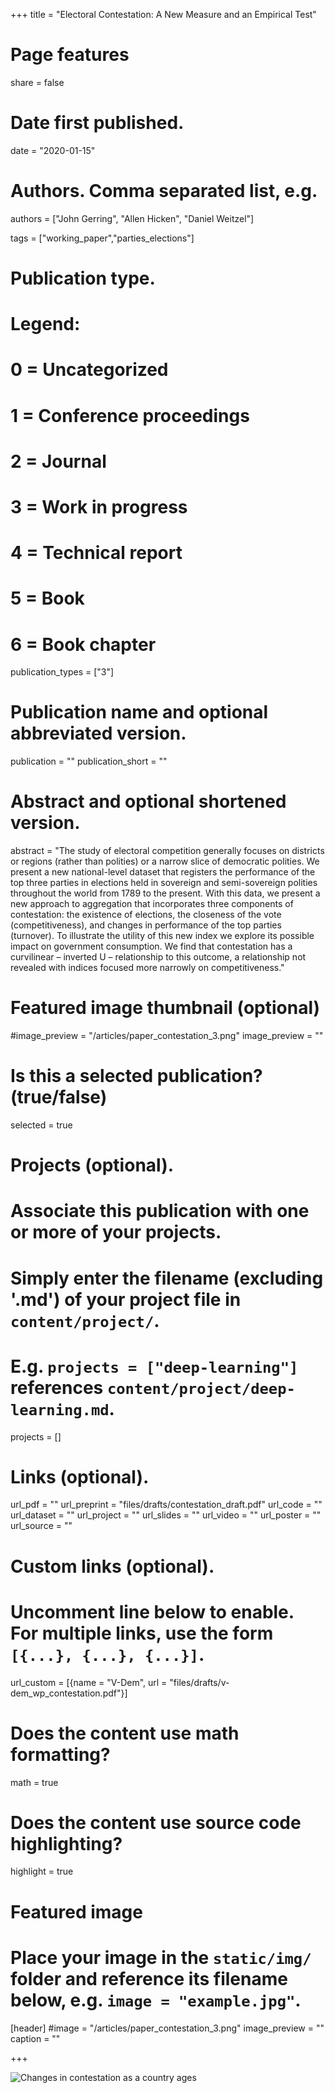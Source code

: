 +++
title = "Electoral Contestation: A New Measure and an Empirical Test"

# Page features
share =  false 


# Date first published.
date = "2020-01-15"

# Authors. Comma separated list, e.g.
authors = ["John Gerring", "Allen Hicken", "Daniel Weitzel"]

tags = ["working_paper","parties_elections"]

# Publication type.
# Legend:
# 0 = Uncategorized
# 1 = Conference proceedings
# 2 = Journal
# 3 = Work in progress
# 4 = Technical report
# 5 = Book
# 6 = Book chapter
publication_types = ["3"]

# Publication name and optional abbreviated version.
publication = ""
publication_short = ""

# Abstract and optional shortened version.
abstract = "The study of electoral competition generally focuses on districts or regions (rather than polities) or a narrow slice of democratic polities. We present a new national-level dataset that registers the performance of the top three parties in elections held in sovereign and semi-sovereign polities throughout the world from 1789 to the present. With this data, we present a new approach to aggregation that incorporates three components of contestation: the existence of elections, the closeness of the vote (competitiveness), and changes in performance of the top parties (turnover). To illustrate the utility of this new index we explore its possible impact on government consumption. We find that contestation has a curvilinear – inverted U – relationship to this outcome, a relationship not revealed with indices focused more narrowly on competitiveness."

# Featured image thumbnail (optional)
#image_preview = "/articles/paper_contestation_3.png"
image_preview = ""

# Is this a selected publication? (true/false)
selected = true

# Projects (optional).
#   Associate this publication with one or more of your projects.
#   Simply enter the filename (excluding '.md') of your project file in `content/project/`.
#   E.g. `projects = ["deep-learning"]` references `content/project/deep-learning.md`.
projects = []

# Links (optional).
url_pdf = ""
url_preprint = "files/drafts/contestation_draft.pdf"
url_code = ""
url_dataset = ""
url_project = ""
url_slides = ""
url_video = ""
url_poster = ""
url_source = ""

# Custom links (optional).
#   Uncomment line below to enable. For multiple links, use the form `[{...}, {...}, {...}]`.
url_custom = [{name = "V-Dem", url = "files/drafts/v-dem_wp_contestation.pdf"}]


# Does the content use math formatting?
math = true

# Does the content use source code highlighting?
highlight = true

# Featured image
# Place your image in the `static/img/` folder and reference its filename below, e.g. `image = "example.jpg"`.
[header]
#image = "/articles/paper_contestation_3.png"
image_preview = ""
caption = ""

+++

![Changes in contestation as a country ages](../../img/articles/paper_contestation_3.png)



